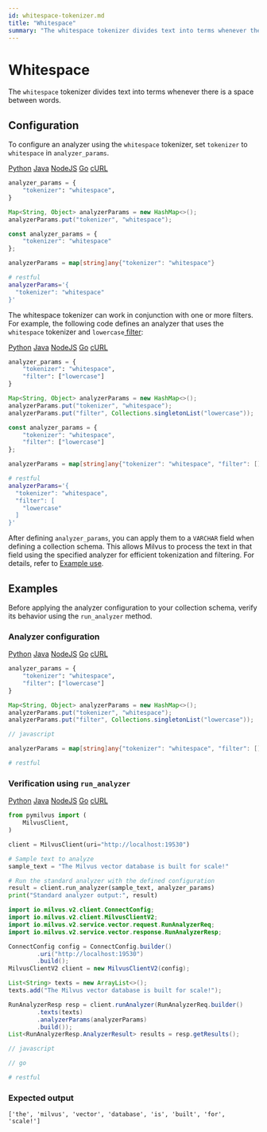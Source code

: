 ```yaml
---
id: whitespace-tokenizer.md
title: "Whitespace"
summary: "The whitespace tokenizer divides text into terms whenever there is a space between words."
---
```


# Whitespace

The `whitespace` tokenizer divides text into terms whenever there is a space between words.

## Configuration

To configure an analyzer using the `whitespace` tokenizer, set `tokenizer` to `whitespace` in `analyzer_params`.

<div class="multipleCode">
    <a href="#python">Python</a>
    <a href="#java">Java</a>
    <a href="#javascript">NodeJS</a>
    <a href="#go">Go</a>
    <a href="#bash">cURL</a>
</div>

```python
analyzer_params = {
    "tokenizer": "whitespace",
}
```

```java
Map<String, Object> analyzerParams = new HashMap<>();
analyzerParams.put("tokenizer", "whitespace");
```

```javascript
const analyzer_params = {
    "tokenizer": "whitespace"
};
```

```go
analyzerParams = map[string]any{"tokenizer": "whitespace"}
```

```bash
# restful
analyzerParams='{
  "tokenizer": "whitespace"
}'
```

The whitespace tokenizer can work in conjunction with one or more filters. For example, the following code defines an analyzer that uses the `whitespace` tokenizer and `lowercase`[ filter](lowercase-filter.md):

<div class="multipleCode">
    <a href="#python">Python</a>
    <a href="#java">Java</a>
    <a href="#javascript">NodeJS</a>
    <a href="#go">Go</a>
    <a href="#bash">cURL</a>
</div>

```python
analyzer_params = {
    "tokenizer": "whitespace",
    "filter": ["lowercase"]
}
```

```java
Map<String, Object> analyzerParams = new HashMap<>();
analyzerParams.put("tokenizer", "whitespace");
analyzerParams.put("filter", Collections.singletonList("lowercase"));
```

```javascript
const analyzer_params = {
    "tokenizer": "whitespace",
    "filter": ["lowercase"]
};
```

```go
analyzerParams = map[string]any{"tokenizer": "whitespace", "filter": []any{"lowercase"}}
```

```bash
# restful
analyzerParams='{
  "tokenizer": "whitespace",
  "filter": [
    "lowercase"
  ]
}'
```

After defining `analyzer_params`, you can apply them to a `VARCHAR` field when defining a collection schema. This allows Milvus to process the text in that field using the specified analyzer for efficient tokenization and filtering. For details, refer to [Example use](analyzer-overview.md#Example-use).

## Examples

Before applying the analyzer configuration to your collection schema, verify its behavior using the `run_analyzer` method.

### Analyzer configuration

<div class="multipleCode">
    <a href="#python">Python</a>
    <a href="#java">Java</a>
    <a href="#javascript">NodeJS</a>
    <a href="#go">Go</a>
    <a href="#bash">cURL</a>
</div>

```python
analyzer_params = {
    "tokenizer": "whitespace",
    "filter": ["lowercase"]
}
```

```java
Map<String, Object> analyzerParams = new HashMap<>();
analyzerParams.put("tokenizer", "whitespace");
analyzerParams.put("filter", Collections.singletonList("lowercase"));
```

```javascript
// javascript
```

```go
analyzerParams = map[string]any{"tokenizer": "whitespace", "filter": []any{"lowercase"}}
```

```bash
# restful
```

### Verification using `run_analyzer`

<div class="multipleCode">
    <a href="#python">Python</a>
    <a href="#java">Java</a>
    <a href="#javascript">NodeJS</a>
    <a href="#go">Go</a>
    <a href="#bash">cURL</a>
</div>

```python
from pymilvus import (
    MilvusClient,
)

client = MilvusClient(uri="http://localhost:19530")

# Sample text to analyze
sample_text = "The Milvus vector database is built for scale!"

# Run the standard analyzer with the defined configuration
result = client.run_analyzer(sample_text, analyzer_params)
print("Standard analyzer output:", result)
```

```java
import io.milvus.v2.client.ConnectConfig;
import io.milvus.v2.client.MilvusClientV2;
import io.milvus.v2.service.vector.request.RunAnalyzerReq;
import io.milvus.v2.service.vector.response.RunAnalyzerResp;

ConnectConfig config = ConnectConfig.builder()
        .uri("http://localhost:19530")
        .build();
MilvusClientV2 client = new MilvusClientV2(config);

List<String> texts = new ArrayList<>();
texts.add("The Milvus vector database is built for scale!");

RunAnalyzerResp resp = client.runAnalyzer(RunAnalyzerReq.builder()
        .texts(texts)
        .analyzerParams(analyzerParams)
        .build());
List<RunAnalyzerResp.AnalyzerResult> results = resp.getResults();
```

```javascript
// javascript
```

```go
// go
```

```bash
# restful
```

### Expected output

```plaintext
['the', 'milvus', 'vector', 'database', 'is', 'built', 'for', 'scale!']
```

